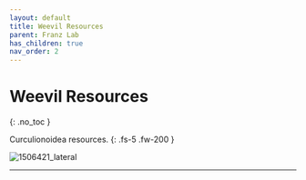 ```yaml
---
layout: default
title: Weevil Resources
parent: Franz Lab
has_children: true
nav_order: 2
---
```


# Weevil Resources
{: .no_toc }

Curculionoidea resources. 
{: .fs-5 .fw-200 }

![1506421_lateral](https://github.com/user-attachments/assets/98a03e54-fad2-488e-9f64-7f28a91267e9)

---




